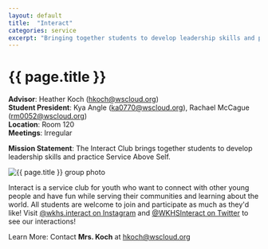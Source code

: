 ```yaml
---
layout: default
title:  "Interact"
categories: service
excerpt: "Bringing together students to develop leadership skills and practice Service Above Self."
---
```


# {{ page.title }}

**Advisor**: Heather Koch (<hkoch@wscloud.org>)
<br/>**Student President**: Kya Angle (<ka0770@wscloud.org>), Rachael McCague (<rm0052@wscloud.org>)
<br/>**Location**: Room 120
<br/>**Meetings**: Irregular

**Mission Statement**: The Interact Club brings together students to develop leadership skills and practice Service Above Self.

<img src="{{ site.baseurl }}/images/clubs/{{ page.title }}.jpg" alt="{{ page.title }} group photo"/>

Interact is a service club for youth who want to connect with other young people and have fun while serving their communities and learning about the world. All students are welcome to join and participate as much as they'd like! Visit [@wkhs.interact on Instagram](https://www.instagram.com/wkhs.interact/) and [@WKHSInteract on Twitter](https://twitter.com/WKHSInteract) to see our interactions!

Learn More: Contact **Mrs. Koch** at <hkoch@wscloud.org>